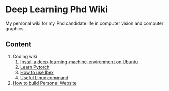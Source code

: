 # Deep Learning Phd Wiki
My personal wiki for my Phd candidate life in computer vision and computer graphics.
## Content
1. Coding wiki
    1. [Install a deep-learning-machine-environment on Ubuntu](docs/src/code/env_install.rst)  
    1. [Learn Pytorch](docs/src/code/learnPytorch.rst)
    1. [How to use Ibex](docs/src/code/learnIBEX.rst)  
    1. [Useful Linux command](docs/src/code/learnLinux.rst)  
1. [How to build Personal Website](docs/src/phd/homepage.rst)


